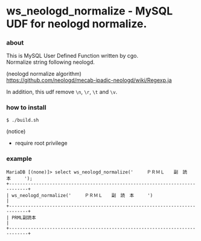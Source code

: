 # ws_neologd_normalize - MySQL UDF for neologd normalize.

### about

This is MySQL User Defined Function written by cgo.  
Normalize string following neologd.

(neologd normalize algorithm)  
https://github.com/neologd/mecab-ipadic-neologd/wiki/Regexp.ja

In addition, this udf remove `\n`, `\r`, `\t` and `\v`.  

### how to install

    $ ./build.sh

(notice)

* require root privilege

### example

    MariaDB [(none)]> select ws_neologd_normalize('　　　ＰＲＭＬ　　副　読　本　　　');
    +-----------------------------------------------------------------------------+
    | ws_neologd_normalize('　　　ＰＲＭＬ　　副　読　本　　　')                  |
    +-----------------------------------------------------------------------------+
    | PRML副読本                                                                  |
    +-----------------------------------------------------------------------------+

